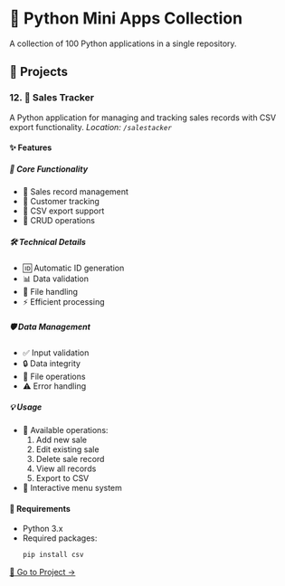 # 🐍 Python Mini Apps Collection
A collection of 100 Python applications in a single repository.

## 🚀 Projects

### 12. 💼 Sales Tracker
A Python application for managing and tracking sales records with CSV export functionality.
*Location: `/salestacker`*

#### ✨ Features

##### 🔄 Core Functionality
- 📝 Sales record management
- 👥 Customer tracking
- 💾 CSV export support
- 🔄 CRUD operations

##### 🛠️ Technical Details
- 🆔 Automatic ID generation
- 📊 Data validation
- 💽 File handling
- ⚡ Efficient processing

##### 🛡️ Data Management
- ✅ Input validation
- 🔒 Data integrity
- 📁 File operations
- ⚠️ Error handling

##### 💡 Usage
- 🔧 Available operations:
  1. Add new sale
  2. Edit existing sale
  3. Delete sale record
  4. View all records
  5. Export to CSV
- 📝 Interactive menu system

#### 🔧 Requirements
- Python 3.x
- Required packages:
  ```bash
  pip install csv
  ```

[📂 Go to Project →](/)